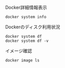 Docker詳細情報表示
```
docker system info
```

Dockerのディスク利用状況
```
docker system df
docker system df -v
```

イメージ確認
```
docker image ls
```